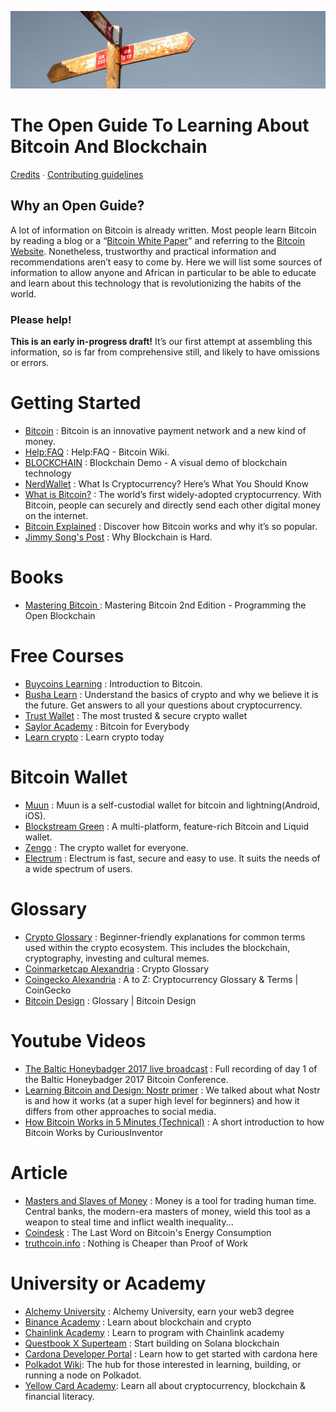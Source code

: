 ![An Open Guide](figures/signpost.jpg)

The Open Guide To Learning About Bitcoin And Blockchain
=======================================================

[Credits](AUTHORS.md) ∙ [Contributing guidelines](CONTRIBUTING.md)


Why an Open Guide?
------------------

A lot of information on Bitcoin is already written. Most people learn Bitcoin by reading a blog or a “[Bitcoin White Paper](https://bitcoin.org/bitcoin.pdf)” and referring to the [Bitcoin Website](https://bitcoin.org). Nonetheless, trustworthy and practical information and recommendations aren’t easy to come by. Here we will list some sources of information to allow anyone and African in particular to be able to educate and learn about this technology that is revolutionizing the habits of the world.

### Please help!

**This is an early in-progress draft!** It’s our first attempt at assembling this information, so is far from comprehensive still, and likely to have omissions or errors.

Getting Started
===============

- [Bitcoin](http://bitcoin.org) : Bitcoin is an innovative payment network and a new kind of money.
- [Help:FAQ](https://en.bitcoin.it/wiki/Help:FAQ) : Help:FAQ - Bitcoin Wiki.
- [BLOCKCHAIN](https://blockchaindemo.io/) : Blockchain Demo - A visual demo of blockchain technology
- [NerdWallet](https://www.nerdwallet.com/article/investing/cryptocurrency-7-things-to-know) : What Is Cryptocurrency? Here’s What You Should Know
- [What is Bitcoin?](https://www.coinbase.com/learn/crypto-basics/what-is-bitcoin) : The world’s first widely-adopted cryptocurrency. With Bitcoin, people can securely and directly send each other digital money on the internet.
- [Bitcoin Explained](https://www.upfolio.com/ultimate-bitcoin-guide) : Discover how Bitcoin works and why it’s so popular.
- [Jimmy Song's Post](https://jimmysong.medium.com/why-blockchain-is-hard-60416ea4c5c) : Why Blockchain is Hard.

Books
===============

- [Mastering Bitcoin ](https://github.com/bitcoinbook/bitcoinbook) : Mastering Bitcoin 2nd Edition - Programming the Open Blockchain

Free Courses
===============

- [Buycoins Learning](https://buycoins-learning.teachable.com/p/introduction-to-bitcoin) : Introduction to Bitcoin.
- [Busha Learn](https://learn.busha.co/) : Understand the basics of crypto and why we believe it is the future. Get answers to all your questions about cryptocurrency.
- [Trust Wallet](https://trustwallet.com/) : The most trusted & secure crypto wallet
- [Saylor Academy](https://learn.saylor.org/course/PRDV151) : Bitcoin for Everybody
- [Learn crypto](https://learncrypto.com/) : Learn crypto today

Bitcoin Wallet
===============

- [Muun](https://muun.com/) : Muun is a self-custodial wallet for bitcoin and lightning(Android, iOS).
- [Blockstream Green](https://blockstream.com/green/) : A multi-platform, feature-rich Bitcoin and Liquid wallet.
- [Zengo](https://zengo.com) : The crypto wallet for everyone.
- [Electrum](https://electrum.org/#home) : Electrum is fast, secure and easy to use. It suits the needs of a wide spectrum of users.

Glossary
===============

- [Crypto Glossary](https://cryptocurrencyalerting.com/glossary.html) : Beginner-friendly explanations for common terms used within the crypto ecosystem. This includes the blockchain, cryptography, investing and cultural memes.
- [Coinmarketcap Alexandria](https://coinmarketcap.com/alexandria/glossary) : Crypto Glossary
- [Coingecko Alexandria](https://www.coingecko.com/en/glossary) : A to Z: Cryptocurrency Glossary & Terms | CoinGecko
- [Bitcoin Design](https://bitcoin.design/guide/glossary/) : Glossary | Bitcoin Design

Youtube Videos
===============

- [The Baltic Honeybadger 2017 live broadcast](https://www.youtube.com/watch?v=DHc81OL_hk4&list=PL3B4UprvrK0P30hJE8ZUiOHJmYypxNriP) : Full recording of day 1 of the Baltic Honeybadger 2017 Bitcoin Conference.
- [Learning Bitcoin and Design: Nostr primer](https://youtu.be/EQCGFnhEdl4?list=PLpV0KfVOMojZiB7ZRExyU8ETFDmjq8BNw) : We talked about what Nostr is and how it works (at a super high level for beginners) and how it differs from other approaches to social media.
- [How Bitcoin Works in 5 Minutes (Technical)](https://www.youtube.com/watch?v=l9jOJk30eQs) : A short introduction to how Bitcoin Works by CuriousInventor

Article
===============

- [Masters and Slaves of Money](https://breedlove22.medium.com/masters-and-slaves-of-money-255ecc93404f) : Money is a tool for trading human time. Central banks, the modern-era masters of money, wield this tool as a weapon to steal time and inflict wealth inequality...
- [Coindesk](https://www.coindesk.com/business/2020/05/19/the-last-word-on-bitcoins-energy-consumption/) : The Last Word on Bitcoin's Energy Consumption
- [truthcoin.info](www.truthcoin.info/blog/pow-cheapest/) : Nothing is Cheaper than Proof of Work

University or Academy
===============

- [Alchemy University](https://university.alchemy.com/) : Alchemy University, earn your web3 degree
- [Binance Academy](https://academy.binance.com/en) : Learn about blockchain and crypto
- [Chainlink Academy](https://www.chainlink.education/) : Learn to program with Chainlink academy
- [Questbook X Superteam](https://www.startonsolana.com/) : Start building on Solana blockchain
- [Cardona Developer Portal](https://developers.cardano.org/) : Learn how to get started with cardona here
- [Polkadot Wiki](https://wiki.polkadot.network/): The hub for those interested in learning, building, or running a node on Polkadot.
- [Yellow Card Academy](https://academy.yellowcard.io/): Learn all about cryptocurrency, blockchain & financial literacy.
